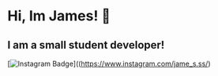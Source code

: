 # Hi, Im James! 👋
## I am a small student developer!

[![Instagram Badge](https://img.shields.io/badge/Instagram-jame__s.ss-blue)]((https://www.instagram.com/jame_s.ss/)
